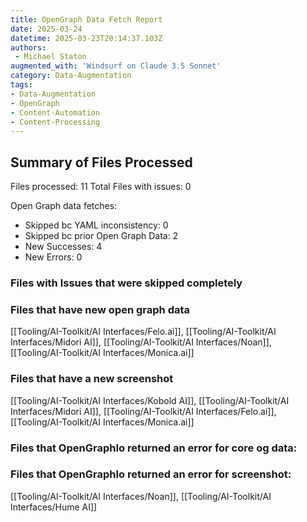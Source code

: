 ```yaml
---
title: OpenGraph Data Fetch Report
date: 2025-03-24
datetime: 2025-03-23T20:14:37.103Z
authors: 
 - Michael Staton
augmented_with: 'Windsurf on Claude 3.5 Sonnet'
category: Data-Augmentation
tags:
- Data-Augmentation
- OpenGraph
- Content-Automation
- Content-Processing
---
```


## Summary of Files Processed
Files processed: 11
Total Files with issues: 0

Open Graph data fetches:
- Skipped bc YAML inconsistency: 0
- Skipped bc prior Open Graph Data: 2
- New Successes: 4
- New Errors: 0

### Files with Issues that were skipped completely


### Files that have new open graph data 
[[Tooling/AI-Toolkit/AI Interfaces/Felo.ai]], [[Tooling/AI-Toolkit/AI Interfaces/Midori AI]], [[Tooling/AI-Toolkit/AI Interfaces/Noan]], [[Tooling/AI-Toolkit/AI Interfaces/Monica.ai]]

### Files that have a new screenshot
[[Tooling/AI-Toolkit/AI Interfaces/Kobold AI]], [[Tooling/AI-Toolkit/AI Interfaces/Midori AI]], [[Tooling/AI-Toolkit/AI Interfaces/Felo.ai]], [[Tooling/AI-Toolkit/AI Interfaces/Monica.ai]]

### Files that OpenGraphIo returned an error for core og data:


### Files that OpenGraphIo returned an error for screenshot:
[[Tooling/AI-Toolkit/AI Interfaces/Noan]], [[Tooling/AI-Toolkit/AI Interfaces/Hume AI]]
